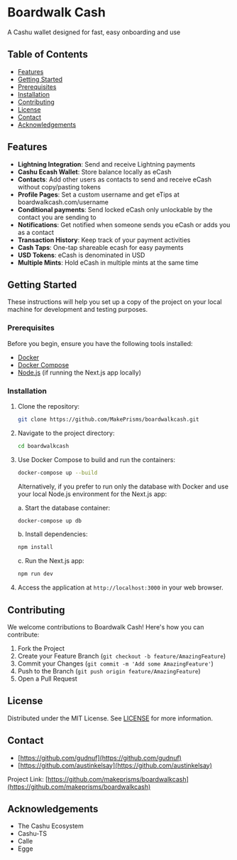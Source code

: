 # Boardwalk Cash

A Cashu wallet designed for fast, easy onboarding and use

## Table of Contents

-  [Features](#features)
-  [Getting Started](#getting-started)
-  [Prerequisites](#prerequisites)
-  [Installation](#installation)
-  [Contributing](#contributing)
-  [License](#license)
-  [Contact](#contact)
-  [Acknowledgements](#acknowledgements)

## Features

-  **Lightning Integration**: Send and receive Lightning payments
-  **Cashu Ecash Wallet**: Store balance locally as eCash
-  **Contacts**: Add other users as contacts to send and receive eCash without copy/pasting tokens
-  **Profile Pages**: Set a custom username and get eTips at boardwalkcash.com/username
-  **Conditional payments**: Send locked eCash only unlockable by the contact you are sending to
-  **Notifications**: Get notified when someone sends you eCash or adds you as a contact
-  **Transaction History**: Keep track of your payment activities
-  **Cash Taps**: One-tap shareable ecash for easy payments
-  **USD Tokens**: eCash is denominated in USD
-  **Multiple Mints**: Hold eCash in multiple mints at the same time

## Getting Started

These instructions will help you set up a copy of the project on your local machine for development and testing purposes.

### Prerequisites

Before you begin, ensure you have the following tools installed:

-  [Docker](https://www.docker.com/)
-  [Docker Compose](https://docs.docker.com/compose/)
-  [Node.js](https://nodejs.org/en/) (if running the Next.js app locally)

### Installation

1. Clone the repository:

   ```bash
   git clone https://github.com/MakePrisms/boardwalkcash.git
   ```

2. Navigate to the project directory:

   ```bash
   cd boardwalkcash
   ```

3. Use Docker Compose to build and run the containers:

   ```bash
   docker-compose up --build
   ```

   Alternatively, if you prefer to run only the database with Docker and use your local Node.js environment for the Next.js app:

   a. Start the database container:

   ```bash
   docker-compose up db
   ```

   b. Install dependencies:

   ```bash
   npm install
   ```

   c. Run the Next.js app:

   ```bash
   npm run dev
   ```

4. Access the application at `http://localhost:3000` in your web browser.

## Contributing

We welcome contributions to Boardwalk Cash! Here's how you can contribute:

1. Fork the Project
2. Create your Feature Branch (`git checkout -b feature/AmazingFeature`)
3. Commit your Changes (`git commit -m 'Add some AmazingFeature'`)
4. Push to the Branch (`git push origin feature/AmazingFeature`)
5. Open a Pull Request

## License

Distributed under the MIT License. See [LICENSE](https://github.com/makeprisms/boardwalkcash/blob/main/LICENSE) for more information.

## Contact

-  [https://github.com/gudnuf](https://github.com/gudnuf)
-  [https://github.com/austinkelsay](https://github.com/austinkelsay)

Project Link: [https://github.com/makeprisms/boardwalkcash](https://github.com/makeprisms/boardwalkcash)

## Acknowledgements

-  The Cashu Ecosystem
-  Cashu-TS
-  Calle
-  Egge
